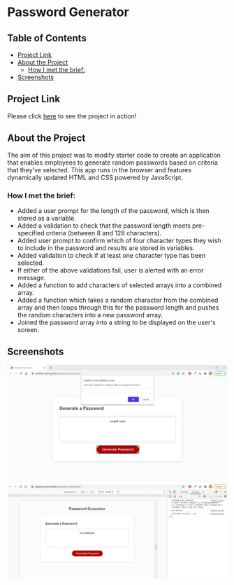 <h1>Password Generator</h1>

<h2> Table of Contents </h2>

- [Project Link](#project-link)
- [About the Project](#about-the-project)
  - [How I met the brief:](#how-i-met-the-brief)
- [Screenshots](#screenshots)

## Project Link

Please click [here](https://natasha-mann.github.io/password_generator/) to see the project in action!

## About the Project

The aim of this project was to modify starter code to create an application that enables employees to generate random passwords based on criteria that they’ve selected. This app runs in the browser and features dynamically updated HTML and CSS powered by JavaScript.

### How I met the brief:

- Added a user prompt for the length of the password, which is then stored as a variable.
- Added a validation to check that the password length meets pre-specified criteria (between 8 and 128 characters).
- Added user prompt to confirm which of four character types they wish to include in the password and results are stored in variables.
- Added validation to check if at least one character type has been selected.
- If either of the above validations fail, user is alerted with an error message.
- Added a function to add characters of selected arrays into a combined array.
- Added a function which takes a random character from the combined array and then loops through this for the password length and pushes the random characters into a new password array.
- Joined the password array into a string to be displayed on the user's screen.

## Screenshots

![image](./Assets/images/screenshot-1.JPG)
![image](./Assets/images/screenshot-2.JPG)
